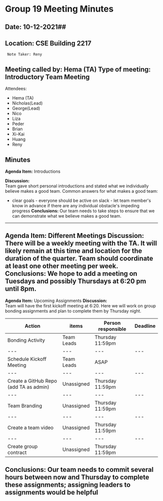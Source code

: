 # Group 19 Meeting Minutes #
## Date: 10-12-2021##
## Location: CSE Building 2217 ##
     Note Taker: Reny 

**Meeting called by:** Hema (TA) 
**Type of meeting:** Introductory Team Meeting 
--------------------------------------

Attendees:
- Hema (TA) 
- Nicholas(Lead) 
- George(Lead) 
- Nico 
- Liza 
- Peder 
- Brian 
- Xi-Kai 
- Huang 
- Reny

## Minutes ##
**Agenda Item:**    Introductions

**Discussion:**  
Team gave short personal introductions and stated what we individually believe makes a good team. Common answers for what makes a good team:
- clear goals - everyone should be active on slack - let team member's know in advance if there are any individual obstacle's impeding progress
**Conclusions:**
Our team needs to take steps to ensure that we can demonstrate what we believe makes a good team.
-----------------------------------
**Agenda Item:**  Different Meetings
**Discussion:**  
There will be a weekly meeting with the TA. It will likely remain at this time and location for the duration of the quarter. Team should coordinate at least one other meeting per week.
**Conclusions:**
We hope to add a meeting on Tuesdays and possibly Thursdays at 6:20 pm until 8pm.
-----------------------------------
**Agenda Item:**  Upcoming Assignments
**Discussion:**  
Team will have the first kickoff meeting at 6:20. Here we will work on group bonding assignments and plan to complete them by Thursday night.

|Action |items|Person responsible|Deadline|
|---|---|---|---|
| Bonding Activity| Team Leads|Thursday 11:59pm|
|---|---|---|---|
| Schedule Kickoff Meeting | Team Leads |ASAP |
|---|---|---|---|
| Create a GitHub Repo (add TA as admin) | Unassigned |Thursday 11:59pm |
|---|---|---|---|
| Team Branding | Unassigned |Thursday 11:59pm |
|---|---|---|---|
| Create a team video | Unassigned |Thursday 11:59pm |
|---|---|---|---|
| Create group contract | Unassigned |Thursday 11:59pm |

**Conclusions:**
Our team needs to commit several hours between now and Thursday to complete these assignments; assigning leaders to assignments would be helpful
-----------------------------------

